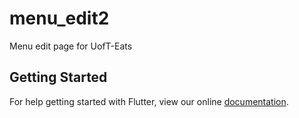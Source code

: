 # menu_edit2

Menu edit page for UofT-Eats

## Getting Started

For help getting started with Flutter, view our online
[documentation](https://flutter.io/).
